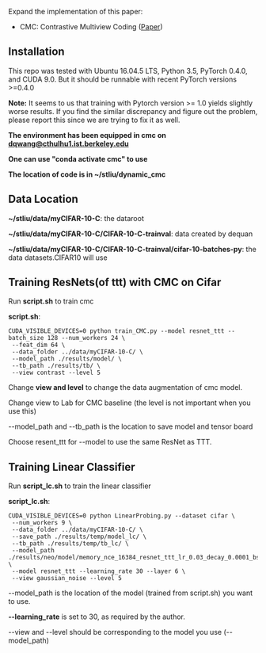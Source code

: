 Expand the implementation of this paper:
- CMC: Contrastive Multiview Coding ([Paper](http://arxiv.org/abs/1906.05849))



## Installation

This repo was tested with Ubuntu 16.04.5 LTS, Python 3.5, PyTorch 0.4.0, and CUDA 9.0. But it should be runnable with recent PyTorch versions >=0.4.0

**Note:** It seems to us that training with Pytorch version >= 1.0 yields slightly worse results. If you find the similar discrepancy and figure out the problem, please report this since we are trying to fix it as well.

**The environment has been equipped in cmc on dqwang@cthulhu1.ist.berkeley.edu**

**One can use "conda activate cmc" to use**

**The location of code is in ~/stliu/dynamic_cmc**



## Data Location

**~/stliu/data/myCIFAR-10-C**: the dataroot

**~/stliu/data/myCIFAR-10-C/CIFAR-10-C-trainval**: data created by dequan

**~/stliu/data/myCIFAR-10-C/CIFAR-10-C-trainval/cifar-10-batches-py**: the data datasets.CIFAR10 will use





## Training ResNets(of ttt) with CMC on Cifar

Run **script.sh** to train cmc

**script.sh**:

```
CUDA_VISIBLE_DEVICES=0 python train_CMC.py --model resnet_ttt --batch_size 128 --num_workers 24 \
 --feat_dim 64 \
 --data_folder ../data/myCIFAR-10-C/ \
 --model_path ./results/model/ \
 --tb_path ./results/tb/ \
 --view contrast --level 5
```

Change **view and level** to change the data augmentation of cmc model.

Change view to Lab for CMC baseline (the level is not important when you use this)

--model_path and --tb_path is the location to save model and tensor board

Choose resent_ttt for --model to use the same ResNet as TTT.



## Training Linear Classifier

Run **script_lc.sh** to train the linear classifier

**script_lc.sh**:

```
CUDA_VISIBLE_DEVICES=0 python LinearProbing.py --dataset cifar \
 --num_workers 9 \
 --data_folder ../data/myCIFAR-10-C/ \
 --save_path ./results/temp/model_lc/ \
 --tb_path ./results/temp/tb_lc/ \
 --model_path ./results/neo/model/memory_nce_16384_resnet_ttt_lr_0.03_decay_0.0001_bsz_128_view_gaussian_noise_level_5/ckpt_epoch_240.pth \
 --model resnet_ttt --learning_rate 30 --layer 6 \
 --view gaussian_noise --level 5
```

 --model_path is the location of the model (trained from script.sh) you want to use.

 **--learning_rate** is set to 30, as required by the author.

--view and --level should be corresponding to the model you use (--model_path)